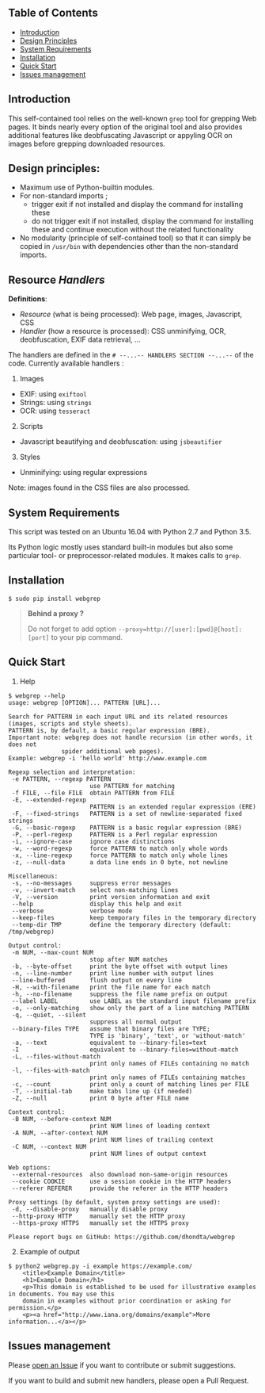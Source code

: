 ## Table of Contents

   * [Introduction](#introduction)
   * [Design Principles](#design-principles)
   * [System Requirements](#system-requirements)
   * [Installation](#installation)
   * [Quick Start](#quick-start)
   * [Issues management](#issues-management)


## Introduction

This self-contained tool relies on the well-known `grep` tool for grepping Web pages. It binds nearly every option of the original tool and also provides additional features like deobfuscating Javascript or appyling OCR on images before grepping downloaded resources.


## Design principles:

- Maximum use of Python-builtin modules.
- For non-standard imports ;
  - trigger exit if not installed and display the command for installing these
  - do not trigger exit if not installed, display the command for installing these and continue execution without the related functionality
- No modularity (principle of self-contained tool) so that it can simply be copied in `/usr/bin` with dependencies other than the non-standard imports.


## Resource *Handlers*

**Definitions**:
- *Resource* (what is being processed):  Web page, images, Javascript, CSS
- *Handler* (how a resource is processed): CSS unminifying, OCR, deobfuscation, EXIF data retrieval, ...

The handlers are defined in the `# --...-- HANDLERS SECTION --...--` of the code. Currently available handlers :
1. Images
  - EXIF: using `exiftool`
  - Strings: using `strings`
  - OCR: using `tesseract`
2. Scripts
  - Javascript beautifying and deobfuscation: using `jsbeautifier`
3. Styles
  - Unminifying: using regular expressions

Note: images found in the CSS files are also processed.


## System Requirements

This script was tested on an Ubuntu 16.04 with Python 2.7 and Python 3.5.

Its Python logic mostly uses standard built-in modules but also some particular tool- or preprocessor-related modules. It makes calls to `grep`.


## Installation

 ```session
 $ sudo pip install webgrep
 ```

 > **Behind a proxy ?**
 > 
 > Do not forget to add option `--proxy=http://[user]:[pwd]@[host]:[port]` to your pip command.


## Quick Start

1. Help

 ```session
 $ webgrep --help
usage: webgrep [OPTION]... PATTERN [URL]...

Search for PATTERN in each input URL and its related resources
 (images, scripts and style sheets).
PATTERN is, by default, a basic regular expression (BRE).
Important note: webgrep does not handle recursion (in other words, it does not
                spider additional web pages).
Example: webgrep -i 'hello world' http://www.example.com

Regexp selection and interpretation:
  -e PATTERN, --regexp PATTERN
                        use PATTERN for matching
  -f FILE, --file FILE  obtain PATTERN from FILE
  -E, --extended-regexp
                        PATTERN is an extended regular expression (ERE)
  -F, --fixed-strings   PATTERN is a set of newline-separated fixed strings
  -G, --basic-regexp    PATTERN is a basic regular expression (BRE)
  -P, --perl-regexp     PATTERN is a Perl regular expression
  -i, --ignore-case     ignore case distinctions
  -w, --word-regexp     force PATTERN to match only whole words
  -x, --line-regexp     force PATTERN to match only whole lines
  -z, --null-data       a data line ends in 0 byte, not newline

Miscellaneous:
  -s, --no-messages     suppress error messages
  -v, --invert-match    select non-matching lines
  -V, --version         print version information and exit
  --help                display this help and exit
  --verbose             verbose mode
  --keep-files          keep temporary files in the temporary directory
  --temp-dir TMP        define the temporary directory (default: /tmp/webgrep)

Output control:
  -m NUM, --max-count NUM
                        stop after NUM matches
  -b, --byte-offset     print the byte offset with output lines
  -n, --line-number     print line number with output lines
  --line-buffered       flush output on every line
  -H, --with-filename   print the file name for each match
  -h, --no-filename     suppress the file name prefix on output
  --label LABEL         use LABEL as the standard input filename prefix
  -o, --only-matching   show only the part of a line matching PATTERN
  -q, --quiet, --silent
                        suppress all normal output
  --binary-files TYPE   assume that binary files are TYPE;
                        TYPE is 'binary', 'text', or 'without-match'
  -a, --text            equivalent to --binary-files=text
  -I                    equivalent to --binary-files=without-match
  -L, --files-without-match
                        print only names of FILEs containing no match
  -l, --files-with-match
                        print only names of FILEs containing matches
  -c, --count           print only a count of matching lines per FILE
  -T, --initial-tab     make tabs line up (if needed)
  -Z, --null            print 0 byte after FILE name

Context control:
  -B NUM, --before-context NUM
                        print NUM lines of leading context
  -A NUM, --after-context NUM
                        print NUM lines of trailing context
  -C NUM, --context NUM
                        print NUM lines of output context

Web options:
  --external-resources  also download non-same-origin resources
  --cookie COOKIE       use a session cookie in the HTTP headers
  --referer REFERER     provide the referer in the HTTP headers

Proxy settings (by default, system proxy settings are used):
  -d, --disable-proxy   manually disable proxy
  --http-proxy HTTP     manually set the HTTP proxy
  --https-proxy HTTPS   manually set the HTTPS proxy

Please report bugs on GitHub: https://github.com/dhondta/webgrep

 ```
 
2. Example of output

 ```session
 $ python2 webgrep.py -i example https://example.com/
     <title>Example Domain</title>
     <h1>Example Domain</h1>
     <p>This domain is established to be used for illustrative examples in documents. You may use this
     domain in examples without prior coordination or asking for permission.</p>
     <p><a href="http://www.iana.org/domains/example">More information...</a></p>

 ```


## Issues management

Please [open an Issue](https://github.com/dhondta/webgrep/issues/new) if you want to contribute or submit suggestions. 

If you want to build and submit new handlers, please open a Pull Request.
